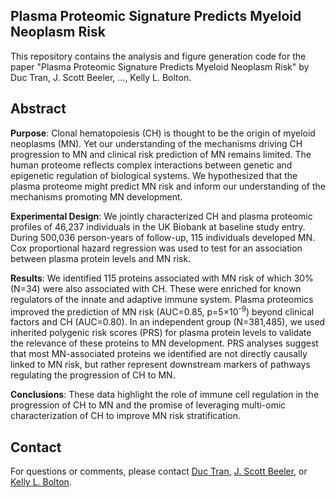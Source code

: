 ## Plasma Proteomic Signature Predicts Myeloid Neoplasm Risk

This repository contains the analysis and figure generation code for the paper "Plasma Proteomic Signature Predicts Myeloid Neoplasm Risk" by Duc Tran, J. Scott Beeler, ..., Kelly L. Bolton.

## Abstract
**Purpose**: Clonal hematopoiesis (CH) is thought to be the origin of myeloid neoplasms (MN). Yet our understanding of the mechanisms driving CH progression to MN and clinical risk prediction of MN remains limited. The human proteome reflects complex interactions between genetic and epigenetic regulation of biological systems. We hypothesized that the plasma proteome might predict MN risk and inform our understanding of the mechanisms promoting MN development.

**Experimental Design**: We jointly characterized CH and plasma proteomic profiles of 46,237 individuals in the UK Biobank at baseline study entry. During 500,036 person-years of follow-up, 115 individuals developed MN. Cox proportional hazard regression was used to test for an association between plasma protein levels and MN risk.

**Results**: We identified 115 proteins associated with MN risk of which 30% (N=34) were also associated with CH. These were enriched for known regulators of the innate and adaptive immune system. Plasma proteomics improved the prediction of MN risk (AUC=0.85, p=5×10<sup>-9</sup>) beyond clinical factors and CH (AUC=0.80). In an independent group (N=381,485), we used inherited polygenic risk scores (PRS) for plasma protein levels to validate the relevance of these proteins to MN development. PRS analyses suggest that most MN-associated proteins we identified are not directly causally linked to MN risk, but rather represent downstream markers of pathways regulating the progression of CH to MN.

**Conclusions**: These data highlight the role of immune cell regulation in the progression of CH to MN and the promise of leveraging multi-omic characterization of CH to improve MN risk stratification.

## Contact
For questions or comments, please contact [Duc Tran](<mailto:tran.n@wustl.edu>), [J. Scott Beeler](<mailto:jsbeeler@wustl.edu>), or [Kelly L. Bolton](<mailto:bolton@wustl.edu>).

